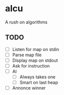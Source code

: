# alcu
A rush on algorithms

## TODO

- [ ] Listen for map on stdin
- [ ] Parse map file
- [ ] Display map on stdout
- [ ] Ask for instruction
- [ ] AI
  - [ ] Always takes one
  - [ ] Smart on last heap
- [ ] Annonce winner
